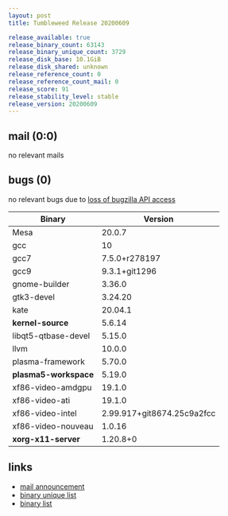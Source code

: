 ```yaml
---
layout: post
title: Tumbleweed Release 20200609

release_available: true
release_binary_count: 63143
release_binary_unique_count: 3729
release_disk_base: 10.1GiB
release_disk_shared: unknown
release_reference_count: 0
release_reference_count_mail: 0
release_score: 91
release_stability_level: stable
release_version: 20200609
---
```


## mail (0:0)

no relevant mails

## bugs (0)

<!--more-->

no relevant bugs due to [loss of bugzilla API access](https://bugzilla.opensuse.org/show_bug.cgi?id=1157722)

Binary | Version
--- | ---
Mesa | 20.0.7
gcc | 10
gcc7 | 7.5.0+r278197
gcc9 | 9.3.1+git1296
gnome-builder | 3.36.0
gtk3-devel | 3.24.20
kate | 20.04.1
**kernel-source** | 5.6.14
libqt5-qtbase-devel | 5.15.0
llvm | 10.0.0
plasma-framework | 5.70.0
**plasma5-workspace** | 5.19.0
xf86-video-amdgpu | 19.1.0
xf86-video-ati | 19.1.0
xf86-video-intel | 2.99.917+git8674.25c9a2fcc
xf86-video-nouveau | 1.0.16
**xorg-x11-server** | 1.20.8+0

## links

- [mail announcement](https://lists.opensuse.org/opensuse-factory/2020-06/msg00119.html)
- [binary unique list](http://download.opensuse.org/history/20200609/rpm.unique.list)
- [binary list](http://download.opensuse.org/history/20200609/rpm.list)
